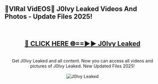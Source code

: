 <h2>🔴VIRal VidEOS🔴 J0Ivy Leaked Videos And Photos - Update Files 2025!</h2>
<br>
<div align="center">
<h2><a href="https://virallinks.top/Hdb6NB" rel="nofollow">🔴 CLICK HERE 🌐==►► J0Ivy Leaked</a></h2>
<br>
Get J0Ivy Leaked and all content. Now you can access all videos and pictures of J0Ivy Leaked. New Updated Files 2025!
<br>
<br>
<a href="https://virallinks.top/Hdb6NB" rel="nofollow" data-target="animated-image.originalLink"><img src="https://i.imgur.com/dJHk4Zq.gif)" alt="J0Ivy Leaked" style="max-width: 100%; display: inline-block;" data-target="animated-image.originalImage"></a>
</div>
<br>
